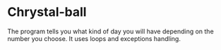 # Chrystal-ball
The program tells you what kind of day you will have depending on the number you choose. It uses loops and exceptions handling.

